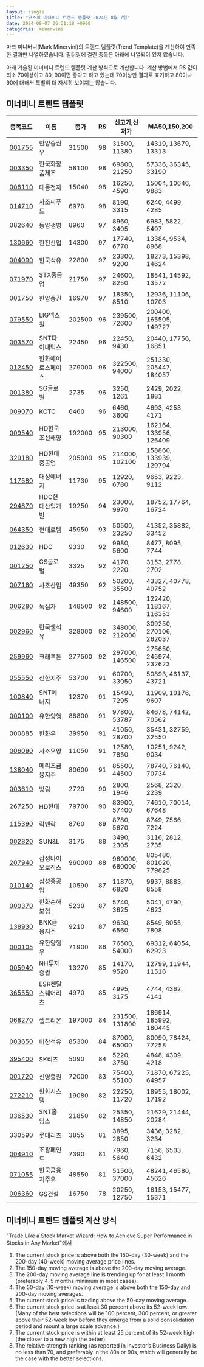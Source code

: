 ```yaml
---
layout: single
title: "코스피 미너비니 트렌드 템플릿 2024년 8월 7일"
date: 2024-08-07 06:51:18 +0900
categories: minervini
---
```

마크 미니버니(Mark Minervini)의 트렌드 템플릿(Trend Template)을 계산하여 만족한 결과만 나열하였습니다. 필터링에 걸린 종목은 아래에 나열되어 있지 않습니다.

아래 기술된 미너비니 트렌드 템플릿 계산 방식으로 계산합니다. 계산 방법에서 RS 값이 최소 70이상이고 80, 90이면 좋다고 하고 있는데 70이상만 결과로 표기하고 80이나 90에 대해서 특별히 더 자세히 보이지는 않습니다.

## 미너비니 트렌드 템플릿

|종목코드|이름|종가|RS|신고가,신저가|MA50,150,200|
|------|---|---|--|---------|------------|
|[001755](https://finance.daum.net/quotes/A001755)|한양증권우|31500|98|31500, 11380|14319, 13679, 13313|
|[003350](https://finance.daum.net/quotes/A003350)|한국화장품제조|58100|98|69800, 21250|57336, 36345, 33190|
|[008110](https://finance.daum.net/quotes/A008110)|대동전자|15040|98|16250, 4590|15004, 10646, 9883|
|[014710](https://finance.daum.net/quotes/A014710)|사조씨푸드|6970|98|8190, 3315|6240, 4499, 4285|
|[082640](https://finance.daum.net/quotes/A082640)|동양생명|8960|97|8960, 3405|6983, 5822, 5497|
|[130660](https://finance.daum.net/quotes/A130660)|한전산업|14300|97|17740, 6770|13384, 9534, 8968|
|[004090](https://finance.daum.net/quotes/A004090)|한국석유|22800|97|23300, 9200|18273, 15398, 14624|
|[071970](https://finance.daum.net/quotes/A071970)|STX중공업|21750|97|24600, 8250|18541, 14592, 13572|
|[001750](https://finance.daum.net/quotes/A001750)|한양증권|16970|97|18350, 8510|12936, 11106, 10703|
|[079550](https://finance.daum.net/quotes/A079550)|LIG넥스원|202500|96|239500, 72600|200400, 165505, 149727|
|[003570](https://finance.daum.net/quotes/A003570)|SNT다이내믹스|22450|96|22450, 9430|20440, 17756, 16851|
|[012450](https://finance.daum.net/quotes/A012450)|한화에어로스페이스|279000|96|322500, 94000|251330, 205447, 184057|
|[001380](https://finance.daum.net/quotes/A001380)|SG글로벌|2735|96|3250, 1261|2429, 2022, 1881|
|[009070](https://finance.daum.net/quotes/A009070)|KCTC|6460|96|6460, 3600|4693, 4253, 4171|
|[009540](https://finance.daum.net/quotes/A009540)|HD한국조선해양|192000|95|213000, 90300|162164, 133956, 126409|
|[329180](https://finance.daum.net/quotes/A329180)|HD현대중공업|205000|95|214000, 102100|158860, 133939, 129794|
|[117580](https://finance.daum.net/quotes/A117580)|대성에너지|11730|95|12920, 6780|9653, 9223, 9112|
|[294870](https://finance.daum.net/quotes/A294870)|HDC현대산업개발|19250|94|23000, 9970|18752, 17764, 16724|
|[064350](https://finance.daum.net/quotes/A064350)|현대로템|45950|93|50500, 23250|41352, 35882, 33452|
|[012630](https://finance.daum.net/quotes/A012630)|HDC|9330|92|9980, 5600|8477, 8095, 7744|
|[001250](https://finance.daum.net/quotes/A001250)|GS글로벌|3325|92|4170, 2220|3153, 2778, 2702|
|[007160](https://finance.daum.net/quotes/A007160)|사조산업|49350|92|50200, 35500|43327, 40778, 40752|
|[006280](https://finance.daum.net/quotes/A006280)|녹십자|148500|92|148500, 94600|122420, 118167, 116353|
|[002960](https://finance.daum.net/quotes/A002960)|한국쉘석유|328000|92|348000, 212000|309250, 270106, 262037|
|[259960](https://finance.daum.net/quotes/A259960)|크래프톤|277500|92|297000, 146500|275650, 245974, 232623|
|[055550](https://finance.daum.net/quotes/A055550)|신한지주|53700|91|60700, 33050|50893, 46137, 43721|
|[100840](https://finance.daum.net/quotes/A100840)|SNT에너지|12370|91|15490, 7295|11909, 10176, 9607|
|[000100](https://finance.daum.net/quotes/A000100)|유한양행|88800|91|97800, 53787|84678, 74142, 70562|
|[000885](https://finance.daum.net/quotes/A000885)|한화우|39950|91|41050, 28700|35431, 32759, 32550|
|[006090](https://finance.daum.net/quotes/A006090)|사조오양|11050|91|12580, 7850|10251, 9242, 9034|
|[138040](https://finance.daum.net/quotes/A138040)|메리츠금융지주|80600|91|85500, 44500|78740, 76140, 70734|
|[003610](https://finance.daum.net/quotes/A003610)|방림|2720|90|2800, 1946|2568, 2320, 2239|
|[267250](https://finance.daum.net/quotes/A267250)|HD현대|79700|90|83900, 57400|74610, 70014, 67648|
|[115390](https://finance.daum.net/quotes/A115390)|락앤락|8760|89|8780, 5670|8749, 7566, 7224|
|[002820](https://finance.daum.net/quotes/A002820)|SUN&L|3175|88|3490, 2305|3116, 2812, 2735|
|[207940](https://finance.daum.net/quotes/A207940)|삼성바이오로직스|960000|88|960000, 680000|805480, 801020, 779825|
|[010140](https://finance.daum.net/quotes/A010140)|삼성중공업|10590|87|11870, 6820|9937, 8883, 8558|
|[000370](https://finance.daum.net/quotes/A000370)|한화손해보험|5230|87|5740, 3625|5041, 4790, 4623|
|[138930](https://finance.daum.net/quotes/A138930)|BNK금융지주|9210|87|9630, 6560|8549, 8055, 7808|
|[000105](https://finance.daum.net/quotes/A000105)|유한양행우|71900|86|76500, 54000|69312, 64054, 62923|
|[005940](https://finance.daum.net/quotes/A005940)|NH투자증권|13270|85|14170, 9520|12799, 11944, 11516|
|[365550](https://finance.daum.net/quotes/A365550)|ESR켄달스퀘어리츠|4970|85|4995, 3175|4744, 4362, 4141|
|[068270](https://finance.daum.net/quotes/A068270)|셀트리온|197000|84|231500, 131800|186914, 185992, 180445|
|[003650](https://finance.daum.net/quotes/A003650)|미창석유|85300|84|87000, 65000|80090, 78424, 77258|
|[395400](https://finance.daum.net/quotes/A395400)|SK리츠|5090|84|5220, 3750|4848, 4309, 4218|
|[001720](https://finance.daum.net/quotes/A001720)|신영증권|72000|83|75400, 55100|71870, 67225, 64957|
|[272210](https://finance.daum.net/quotes/A272210)|한화시스템|19080|82|22250, 11720|18955, 18002, 17192|
|[036530](https://finance.daum.net/quotes/A036530)|SNT홀딩스|21850|82|25350, 14850|21629, 21444, 20284|
|[330590](https://finance.daum.net/quotes/A330590)|롯데리츠|3855|81|3895, 2850|3436, 3282, 3234|
|[004910](https://finance.daum.net/quotes/A004910)|조광페인트|7390|81|7960, 5640|7156, 6503, 6432|
|[071055](https://finance.daum.net/quotes/A071055)|한국금융지주우|48550|81|51500, 37000|48241, 46580, 45626|
|[006360](https://finance.daum.net/quotes/A006360)|GS건설|16750|78|20250, 12750|16153, 15477, 15371|

## 미너비니 트렌드 템플릿 계산 방식

"Trade Like a Stock Market Wizard: How to Achieve Super Performance in Stocks in Any Market"에서

 1. The current stock price is above both the 150-day (30-week) and the 200-day (40-week) moving average price lines.
 1. The 150-day moving average is above the 200-day moving average.
 1. The 200-day moving average line is trending up for at least 1 month (preferably 4–5 months minimum in most cases).
 1. The 50-day (10-week) moving average is above both the 150-day and 200-day moving averages.
 1. The current stock price is trading above the 50-day moving average.
 1. The current stock price is at least 30 percent above its 52-week low. (Many of the best selections will be 100 percent, 300 percent, or greater above their 52-week low before they emerge from a solid consolidation period and mount a large scale advance.)
 1. The current stock price is within at least 25 percent of its 52-week high (the closer to a new high the better).
 1. The relative strength ranking (as reported in Investor’s Business Daily) is no less than 70, and preferably in the 80s or 90s, which will generally be the case with the better selections.
